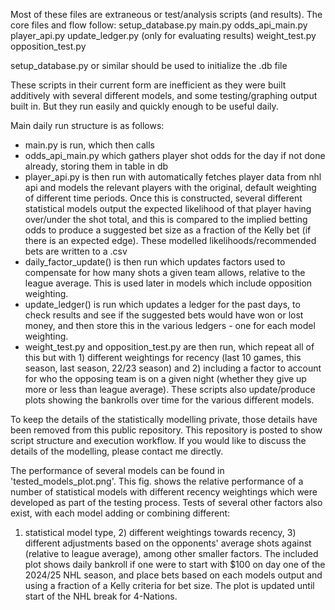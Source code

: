 Most of these files are extraneous or test/analysis scripts (and results).  The core files and flow follow:
setup_database.py
main.py
odds_api_main.py
player_api.py
update_ledger.py (only for evaluating results)
weight_test.py
opposition_test.py

setup_database.py or similar should be used to initialize the .db file

These scripts in their current form are inefficient as they were built additively with several different models, 
and some testing/graphing output built in.  But they run easily and quickly enough to be useful daily.

Main daily run structure is as follows:
- main.py is run, which then calls
- odds_api_main.py which gathers player shot odds for the day if not done already, storing them in table in db
- player_api.py is then run with automatically fetches player data from nhl api and models the relevant players
  with the original, default weighting of different time periods.  Once this is constructed, several different
  statistical models output the expected likelihood of that player having over/under the shot total, and this is
  compared to the implied betting odds to produce a suggested bet size as a fraction of the Kelly bet (if there
  is an expected edge).  These modelled likelihoods/recommended bets are written to a .csv
- daily_factor_update() is then run which updates factors used to compensate for how many shots a given team
  allows, relative to the league average.  This is used later in models which include opposition weighting.
- update_ledger() is run which updates a ledger for the past days, to check results and see if the suggested
  bets would have won or lost money, and then store this in the various ledgers - one for each model weighting.
- weight_test.py and opposition_test.py are then run, which repeat all of this but with 1) different weightings
  for recency (last 10 games, this season, last season, 22/23 season) and 2) including a factor to account for
  who the opposing team is on a given night (whether they give up more or less than league average).  These
  scripts also update/produce plots showing the bankrolls over time for the various different models.

To keep the details of the statistically modelling private, those details have been removed from this public
repository.  This repository is posted to show script structure and execution workflow.  If you would like to
discuss the details of the modelling, please contact me directly.

The performance of several models can be found in 'tested_models_plot.png'.  This fig. shows the relative 
performance of a number of statistical models with different recency weightings which were developed as part of 
the testing process.  Tests of several other factors also exist, with each model adding or combining different: 
1) statistical model type, 2) different weightings towards recency, 3) different adjustments based on the 
opponents' average shots against (relative to league average), among other smaller factors.  The included plot shows 
daily bankroll if one were to start with $100 on day one of the 2024/25 NHL season, and place bets based on each
models output and using a fraction of a Kelly criteria for bet size.  The plot is updated until start of the
NHL break for 4-Nations.
